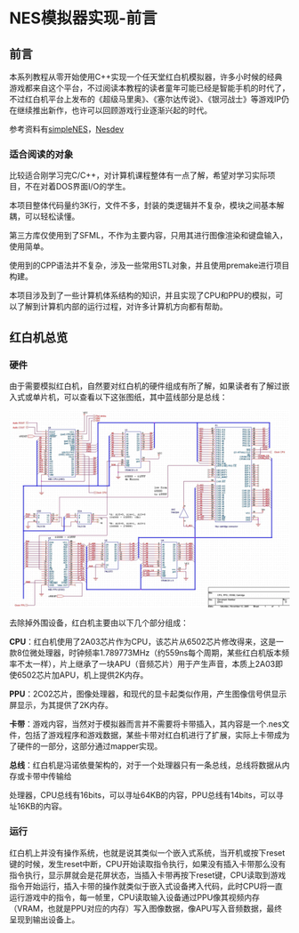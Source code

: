 # NES模拟器实现-前言

## 前言

本系列教程从零开始使用C++实现一个任天堂红白机模拟器，许多小时候的经典游戏都来自这个平台，不过阅读本教程的读者童年可能已经是智能手机的时代了，不过红白机平台上发布的《超级马里奥》、《塞尔达传说》、《银河战士》等游戏IP仍在继续推出新作，也许可以回顾游戏行业逐渐兴起的时代。

参考资料有[simpleNES](https://github.com/amhndu/SimpleNES/)，[Nesdev](https://www.nesdev.org/wiki/Nesdev_Wiki)

### 适合阅读的对象

比较适合刚学习完C/C++，对计算机课程整体有一点了解，希望对学习实际项目，不在对着DOS界面I/O的学生。

本项目整体代码量约3K行，文件不多，封装的类逻辑并不复杂，模块之间基本解耦，可以轻松读懂。

第三方库仅使用到了SFML，不作为主要内容，只用其进行图像渲染和键盘输入，使用简单。

使用到的CPP语法并不复杂，涉及一些常用STL对象，并且使用premake进行项目构建。

本项目涉及到了一些计算机体系结构的知识，并且实现了CPU和PPU的模拟，可以了解到计算机内部的运行过程，对许多计算机方向都有帮助。

## 红白机总览

### 硬件

由于需要模拟红白机，自然要对红白机的硬件组成有所了解，如果读者有了解过嵌入式或单片机，可以查看以下这张图纸，其中蓝线部分是总线：

![NES_bus](NES_bus.jpg)

去除掉外围设备，红白机主要由以下几个部分组成：

**CPU**：红白机使用了2A03芯片作为CPU，该芯片从6502芯片修改得来，这是一款8位微处理器，时钟频率1.789773MHz（约559ns每个周期，某些红白机版本频率不太一样），片上继承了一块APU（音频芯片）用于产生声音，本质上2A03即使6502芯片加APU，机上提供2K内存。

**PPU**：2C02芯片，图像处理器，和现代的显卡起类似作用，产生图像信号供显示屏显示，为其提供了2K内存。

**卡带**：游戏内容，当然对于模拟器而言并不需要将卡带插入，其内容是一个.nes文件，包括了游戏程序和游戏数据，某些卡带对红白机进行了扩展，实际上卡带成为了硬件的一部分，这部分通过mapper实现。

**总线**：红白机是冯诺依曼架构的，对于一个处理器只有一条总线，总线将数据从内存或卡带中传输给

处理器，CPU总线有16bits，可以寻址64KB的内容，PPU总线有14bits，可以寻址16KB的内容。

### 运行

红白机上并没有操作系统，也就是说其类似一个嵌入式系统，当开机或按下reset键的时候，发生reset中断，CPU开始读取指令执行，如果没有插入卡带那么没有指令执行，显示屏就会是花屏状态，当插入卡带再按下reset键，CPU读取到游戏指令开始运行，插入卡带的操作就类似于嵌入式设备拷入代码，此时CPU将一直运行游戏中的指令，每一帧里，CPU读取输入设备通过PPU像其视频内存（VRAM，也就是PPU对应的内存）写入图像数据，像APU写入音频数据，最终呈现到输出设备上。